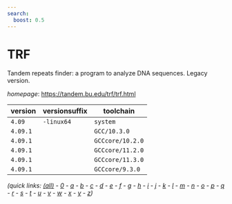 ```yaml
---
search:
  boost: 0.5
---
```

# TRF

Tandem repeats finder: a program to analyze DNA sequences. Legacy version.

*homepage*: <https://tandem.bu.edu/trf/trf.html>

version | versionsuffix | toolchain
--------|---------------|----------
``4.09`` | ``-linux64`` | ``system``
``4.09.1`` |  | ``GCC/10.3.0``
``4.09.1`` |  | ``GCCcore/10.2.0``
``4.09.1`` |  | ``GCCcore/11.2.0``
``4.09.1`` |  | ``GCCcore/11.3.0``
``4.09.1`` |  | ``GCCcore/9.3.0``


*(quick links: [(all)](../index.md) - [0](../0/index.md) - [a](../a/index.md) - [b](../b/index.md) - [c](../c/index.md) - [d](../d/index.md) - [e](../e/index.md) - [f](../f/index.md) - [g](../g/index.md) - [h](../h/index.md) - [i](../i/index.md) - [j](../j/index.md) - [k](../k/index.md) - [l](../l/index.md) - [m](../m/index.md) - [n](../n/index.md) - [o](../o/index.md) - [p](../p/index.md) - [q](../q/index.md) - [r](../r/index.md) - [s](../s/index.md) - [t](../t/index.md) - [u](../u/index.md) - [v](../v/index.md) - [w](../w/index.md) - [x](../x/index.md) - [y](../y/index.md) - [z](../z/index.md))*

